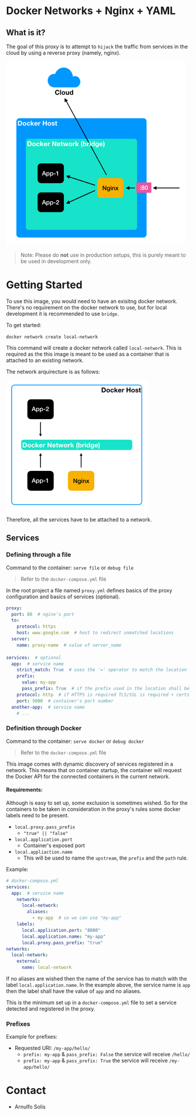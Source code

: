# Docker Networks + Nginx + YAML

## What is it?

The goal of this proxy is to attempt to `hijack` the traffic from services in the cloud by using a reverse proxy (namely, nginx).

![docker-overview](https://github.com/arnulfojr/nginx-proxy-yml/blob/docker-network/docs/network-overview.png)

> Note: Please do **not** use in production setups, this is purely meant to be used in development only.

# Getting Started

To use this image, you would need to have an exisitng docker network. There's no requirement on the docker network to use, but for local development it is recommended to use `bridge`.

To get started:

`docker network create local-network`

This command will create a docker network called `local-network`.
This is required as the this image is meant to be used as a container that is attached to an existing network.

The network arquirecture is as follows:

![docker-network](https://github.com/arnulfojr/nginx-proxy-yml/blob/docker-network/docs/docker-network.png)

Therefore, all the services have to be attached to a network.

## Services

### Defining through a file

Command to the container: `serve file` or `debug file`

> Refer to the `docker-compose.yml` file

In the root project a file named `proxy.yml` defines basics of the proxy configuration and basics of services (optional).

```yaml
proxy:
  port: 80  # nginx's port
  to:
    protocol: https
    host: www.google.com  # host to redirect unmatched locations
  server:
    name: proxy-name  # value of server_name

services:  # optional
  app:  # service name
    strict_match: True  # uses the '=' operator to match the location
    prefix:
      value: my-app
      pass_prefix: True  # if the prefix used in the location shall be passed to the proxied service
    protocol: http  # if HTTPS is required TLS/SSL is required + certs
    port: 5000  # container's port number
  another-app:  # service name
    # ...
```

### Definition through Docker

Command to the container: `serve docker` or `debug docker`

> Refer to the `docker-compose.yml` file

This image comes with dynamic discovery of services registered in a network.
This means that on container startup, the container will request the Docker API for the connected containers in the current network.

#### Requirements:

Although is easy to set up, some exclusion is sometimes wished.
So for the containers to be taken in consideration in the proxy's rules some docker labels need to be present.

* `local.proxy.pass_prefix`
  * `"true" || "false"`
* `local.application.port`
  * Container's exposed port
* `local.appliaction.name`
  * This will be used to name the `upstream`, the `prefix` and the `path` rule.

Example:

```yaml
# docker-compose.yml
services:
  app:  # service name
    networks:
      local-network:
        aliases:
          - my-app  # so we can use "my-app"
    labels:
      local.application.port: "8080"
      local.application.name: "my-app"
      local.proxy.pass_prefix: "true"
networks:
  local-network:
    external:
      name: local-network
```

If no aliases are wished then the name of the service has to match with the label `local.application.name`.
In the example above, the service name is `app` then the label shall have the value of `app` and no aliases.

This is the minimum set up in a `docker-compose.yml` file to set a service detected and registered in the proxy.

### Prefixes

Example for prefixes:

* Requested URI: `/my-app/hello/`
  * `prefix: my-app` & `pass_prefix: False` the service will receive `/hello/`
  * `prefix: my-app` & `pass_prefix: True` the service will receive `/my-app/hello/`


# Contact

* Arnulfo Solis
